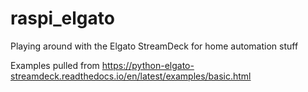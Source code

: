 # raspi_elgato
Playing around with the Elgato StreamDeck for home automation stuff

Examples pulled from https://python-elgato-streamdeck.readthedocs.io/en/latest/examples/basic.html
